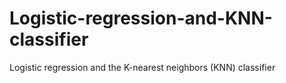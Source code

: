 # Logistic-regression-and-KNN-classifier
Logistic regression and the K-nearest neighbors (KNN) classifier
